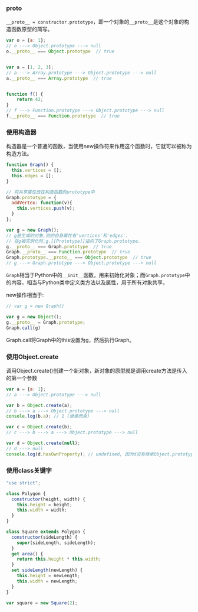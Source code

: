 ### __proto__

`__proto__ = constructor.prototype`，即一个对象的`__proto__`是这个对象的构造函数原型的简写。

``` javascript
var o = {a: 1};
// o ---> Object.prototype ---> null
o.__proto__ === Object.prototype  // true


var a = [1, 2, 3];
// a ---> Array.prototype ---> Object.prototype ---> null
a.__proto__ === Array.prototype  // true


function f() {
    return 42;
}
// f ---> Function.prototype ---> Object.prototype ---> null
f.__proto__ === Function.prototype  // true
```

### 使用构造器

构造器是一个普通的函数，当使用new操作符来作用这个函数时，它就可以被称为构造方法。

``` javascript
function Graph() {
  this.vertices = [];
  this.edges = [];
}

// 将共享属性放在构造函数的prototype中
Graph.prototype = {
  addVertex: function(v){
    this.vertices.push(v);
  }
};

var g = new Graph();
// g是生成的对象,他的自身属性有'vertices'和'edges'.
// 在g被实例化时,g.[[Prototype]]指向了Graph.prototype.
g.__proto__ === Graph.prototype  // true
Graph.__proto__ === Function.prototype  // true
Graph.prototype.__proto__ === Object.prototype  // true
// g ---> Graph.prototype ---> Object.prototype ---> null
```

`Graph`相当于Python中的`__init__`函数，用来初始化对象；而`Graph.prototype`中的内容，相当与Python类中定义类方法以及属性，用于所有对象共享。

new操作相当于:

``` javascript
// var g = new Graph()

var g = new Object();
g.__proto__ = Graph.prototype;
Graph.call(g)
```

Graph.call将Graph中的this设置为g，然后执行Graph。

### 使用Object.create

调用Object.create()创建一个新对象，新对象的原型就是调用create方法是传入的第一个参数

``` javascript
var a = {a: 1};
// a ---> Object.prototype ---> null

var b = Object.create(a);
// b ---> a ---> Object.prototype ---> null
console.log(b.a); // 1 (继承而来)

var c = Object.create(b);
// c ---> b ---> a ---> Object.prototype ---> null

var d = Object.create(null);
// d ---> null
console.log(d.hasOwnProperty); // undefined, 因为d没有继承Object.prototype
```

### 使用class关键字

``` javascript
"use strict";

class Polygon {
  constructor(height, width) {
    this.height = height;
    this.width = width;
  }
}

class Square extends Polygon {
  constructor(sideLength) {
    super(sideLength, sideLength);
  }
  get area() {
    return this.height * this.width;
  }
  set sideLength(newLength) {
    this.height = newLength;
    this.width = newLength;
  }
}

var square = new Square(2);

```
